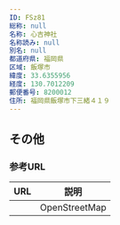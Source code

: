 ```yaml
---
ID: FSz81
総称: null
名称: 心吉神社
名称読み: null
別名: null
都道府県: 福岡県
区域: 飯塚市
緯度: 33.6355956
経度: 130.7012209
郵便番号: 8200012
住所: 福岡県飯塚市下三緒４１９
---
```


## その他

### 参考URL

| URL | 説明          |
| --- | ------------- |
|     | OpenStreetMap |
